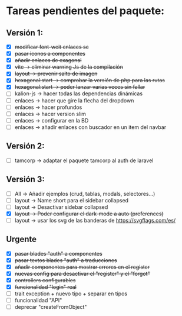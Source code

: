 # Tareas pendientes del paquete:

## Versión 1:

* [x] ~~modificar font-weit enlaces sc~~
* [x] ~~pasar iconos a componentes~~
* [x] ~~añadir enlaces de exagonal~~
* [x] ~~vite -> eliminar warning Js de la compilación~~
* [x] ~~layout -> prevenir salto de imagen~~
* [x] ~~hexagonal:start -> comprobar la versión de php para las rutas~~
* [x] ~~hexagonal:start -> poder lanzar varias veces sin fallar~~
* [ ] kalion-js -> hacer todas las dependencias dinámicas
* [ ] enlaces -> hacer que gire la flecha del dropdown
* [ ] enlaces -> hacer profundos
* [ ] enlaces -> hacer version slim
* [ ] enlaces -> configurar en la BD
* [ ] enlaces -> añadir enlaces con buscador en un item del navbar

## Versión 2:

* [ ] tamcorp -> adaptar el paquete tamcorp al auth de laravel

## Versión 3:

* [ ] All -> Añadir ejemplos (crud, tablas, modals, selectores...) 
* [ ] layout -> Name short para el sidebar collapsed
* [ ] layout -> Desactivar sidebar collapsed
* [x] ~~layout -> Poder configurar el dark-mode a auto (preferences)~~
* [ ] layout -> usar los svg de las banderas de https://svgflags.com/es/

## Urgente
* [x] ~~pasar blades "auth" a componentes~~
* [x] ~~pasar textos blades "auth" a traducciones~~
* [X] ~~añadir componentes para mostrar errores en el register~~
* [X] ~~nuevas config para desactivar el "register" y el "forgot"~~
* [x] ~~controllers configurables~~
* [x] ~~funcionalidad "login" real~~
* [ ] trait exception + nuevo tipo + separar en tipos
* [ ] funcionalidad "API"
* [ ] deprecar "createFromObject"
